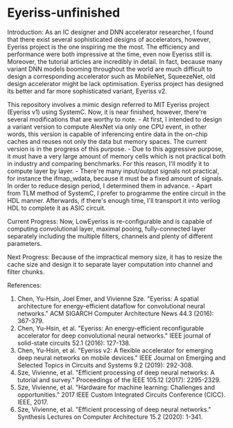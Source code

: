# Eyeriss-unfinished

Introduction:
As an IC designer and DNN accelerator researcher, I found that there exist several sophisticated designs of accelerators, however, Eyeriss project is the one inspiring me the most.
The efficiency and performance were both impressive at the time, even now Eyeriss still is. Moreover, the tutorial articles are incredibly in detail.
In fact, because many variant DNN models booming throughout the world are much difficult to design a corresponding accelerator such as MobileNet, SqueezeNet, old design accelerator might be lack optimisation. Eyeriss project has designed its better and far more sophisticated variant, Eyeriss v2.

This repository involves a mimic design referred to MIT Eyeriss project (Eyeriss v1) using SystemC. Now, it is near finished, however, there're several modifications that are worthy to note. 
	- At first, I intended to design a variant version to compute AlexNet via only one CPU event, in other words, this version is capable of inferencing entire data in the 	  on-chip caches and reuses not only the data but memory spaces. The current version is in the progress of this purpose.
	- Due to this aggressive purpose, it must have a very large amount of memory cells which is not practical both in industry and comparing benchmarks. For this reason, 	  	  I'll modify it to compute layer by layer.
	- There're many input/output signals not practical, for instance the ifmap_wdata, because it must be a fixed amount of signals. In order to reduce design period, I 		  determined them in advance.
	- Apart from TLM method of SystemC, I prefer to programme the entire circuit in the HDL manner. Afterwards, if there's enough time, I'll transport it into verilog HDL 	  	  to complete it as ASIC circuit. 



Current Progress:
Now, LowEyeriss is re-configurable and is capable of computing convolutional layer, maximal pooing, fully-connected layer separately including the multiple filters, channels and plenty of different parameters.


Next Progress:
Because of the impractical memory size, it has to resize the cache size and design it to separate layer computation into channel and filter chunks.



References:
1.  Chen, Yu-Hsin, Joel Emer, and Vivienne Sze. "Eyeriss: A spatial architecture for energy-efficient dataflow for convolutional neural networks." ACM SIGARCH Computer Architecture News 44.3 (2016): 367-379.
2.  Chen, Yu-Hsin, et al. "Eyeriss: An energy-efficient reconfigurable accelerator for deep convolutional neural networks." IEEE journal of solid-state circuits 52.1 (2016): 127-138.
3.  Chen, Yu-Hsin, et al. "Eyeriss v2: A flexible accelerator for emerging deep neural networks on mobile devices." IEEE Journal on Emerging and Selected Topics in Circuits and Systems 9.2 (2019): 292-308.
4.  Sze, Vivienne, et al. "Efficient processing of deep neural networks: A tutorial and survey." Proceedings of the IEEE 105.12 (2017): 2295-2329.
5.  Sze, Vivienne, et al. "Hardware for machine learning: Challenges and opportunities." 2017 IEEE Custom Integrated Circuits Conference (CICC). IEEE, 2017.
6.  Sze, Vivienne, et al. "Efficient processing of deep neural networks." Synthesis Lectures on Computer Architecture 15.2 (2020): 1-341.
